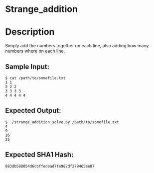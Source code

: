 # Strange_addition

# Description

<p>Simply add the numbers together on each line, also adding how many numbers where on each line.
</p>

## Sample Input:

```
$ cat /path/to/somefile.txt
1 1
2 2 2
3 3 3 3
4 4 4 4 4
```
## Expected Output:

```
$ ./strange_addition_solve.py /path/to/somefile.txt
4
9
16
25
```
## Expected SHA1 Hash:

```
883db588054d6cbffedead7fe982df279465ee87
```

